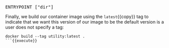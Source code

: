 
<pre class="file" data-filename="Dockerfile" data-target="append">
ENTRYPOINT ["dir"]
</pre>

Finally, we build our container image using the ``latest``{{copy}} tag to indicate that we want this version of our image to be the default version is a user does not specify a tag:

```
docker build --tag utility:latest .
```{{execute}}

